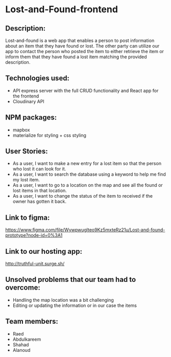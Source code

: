 # Lost-and-Found-frontend



## Description:
 Lost-and-found is a web app that enables a person to post information about an item that they have found or lost. The other party can utilize our app to contact the person who posted the item to either retrieve the item or inform them that they have found a lost item matching the provided description.

## Technologies used:
- API express server with the full CRUD functionality and React app for the frontend
- Cloudinary API

## NPM packages:
- mapbox
- materialize for styling + css styling

## User Stories:
- As a user, I want to make a new entry for a lost item so that the person who lost it can look for it.
- As a user, I want to search the database using a keyword to help me find my lost item.
- As a user, I want to go to a location on the map and see all the found or lost items in that location.
- As a user, I want to change the status of the item to received if the owner has gotten it back.

## Link to figma:
https://www.figma.com/file/Wywpwuglteo9Kz5mxteRz21u/Lost-and-found-prototype?node-id=0%3A1


## Link to our hosting app:
http://truthful-unit.surge.sh/


## Unsolved problems that our team had to overcome:
 - Handling the map location was a bit challenging
 - Editing or updating the information or in our case the items 
 
 ## Team members:
- Raed 
- Abdulkareem
- Shahad
- Alanoud
 
